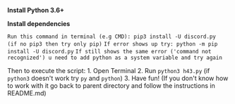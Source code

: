 **Install Python 3.6+**


**Install dependencies**

```Run this command in terminal (e.g CMD): pip3 install -U discord.py            (if no pip3 then try only pip)```
```If error shows up try: python -m pip install -U discord.py```
```If still shows the same error ('command not recognized') u need to add python as a system variable and try again```

Then to execute the script:
    1. Open Terminal
    2. Run `python3 h43.py` (if `python3` doesn't work try `py` and `python`)
    3. Have fun! (If you don't know how to work with it go back to parent directory and follow the instructions in README.md)
